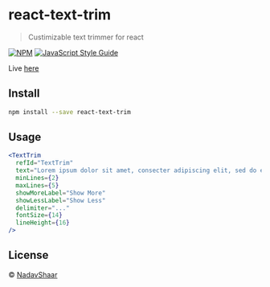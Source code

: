 # react-text-trim

> Custimizable text trimmer for react

[![NPM](https://img.shields.io/npm/v/react-text-trim.svg)](https://www.npmjs.com/package/react-text-trim) [![JavaScript Style Guide](https://img.shields.io/badge/code_style-standard-brightgreen.svg)](https://standardjs.com)

Live [here](https://nadavshaar.github.io/react-text-trim/)

## Install

```bash
npm install --save react-text-trim
```

## Usage

```jsx
<TextTrim 
  refId="TextTrim"
  text="Lorem ipsum dolor sit amet, consecter adipiscing elit, sed do eiusmod tempor incididunt ut labore et dolore magna aliqua. Ut enim ad minim veniam, quis nostrud exercitation ullamco laboris nisi ut aliquip ex ea commodo consequat."
  minLines={2}
  maxLines={5}
  showMoreLabel="Show More"
  showLessLabel="Show Less"
  delimiter="..."
  fontSize={14}
  lineHeight={16}
/>
```

## License

 © [NadavShaar](https://github.com/NadavShaar)
